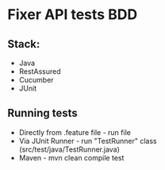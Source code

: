 # Fixer API tests BDD

## Stack:
- Java
- RestAssured
- Cucumber
- JUnit

## Running tests
- Directly from .feature file - run file
- Via JUnit Runner - run "TestRunner" class (src/test/java/TestRunner.java)
- Maven - mvn clean compile test

